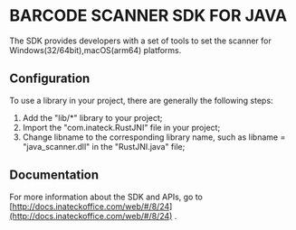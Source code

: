# BARCODE SCANNER SDK FOR JAVA
The SDK provides developers with a set of tools to set the scanner for Windows(32/64bit),macOS(arm64) platforms.

## Configuration
To use a library in your project, there are generally the following steps:
1. Add the "lib/*" library to your project;
2. Import the "com.inateck.RustJNI" file in your project;
3. Change libname to the corresponding library name, such as libname = "java_scanner.dll" in the "RustJNI.java" file;


## Documentation
For more information about the SDK and APIs, go to [http://docs.inateckoffice.com/web/#/8/24](http://docs.inateckoffice.com/web/#/8/24) .


